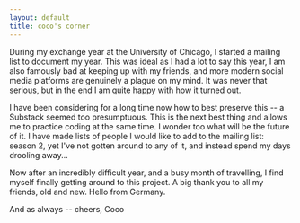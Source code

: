 ```yaml
---
layout: default
title: coco's corner
---
```



During my exchange year at the University of Chicago, I started a mailing list to document my year. This was ideal as I had a lot to say this year, I am also famously bad at keeping up with my friends, and more modern social media platforms are genuinely a plague on my mind. It was never that serious, but in the end I am quite happy with how it turned out. 

I have been considering for a long time now how to best preserve this -- a Substack seemed too presumptuous. This is the next best thing and allows me to practice coding at the same time. I wonder too what will be the future of it. I have made lists of people I would like to add to the mailing list: season 2, yet I've not gotten around to any of it, and instead spend my days drooling away... 

Now after an incredibly difficult year, and a busy month of travelling, I find myself finally getting around to this project. A big thank you to all my friends, old and new. Hello from Germany.

And as always -- 
cheers,
Coco
